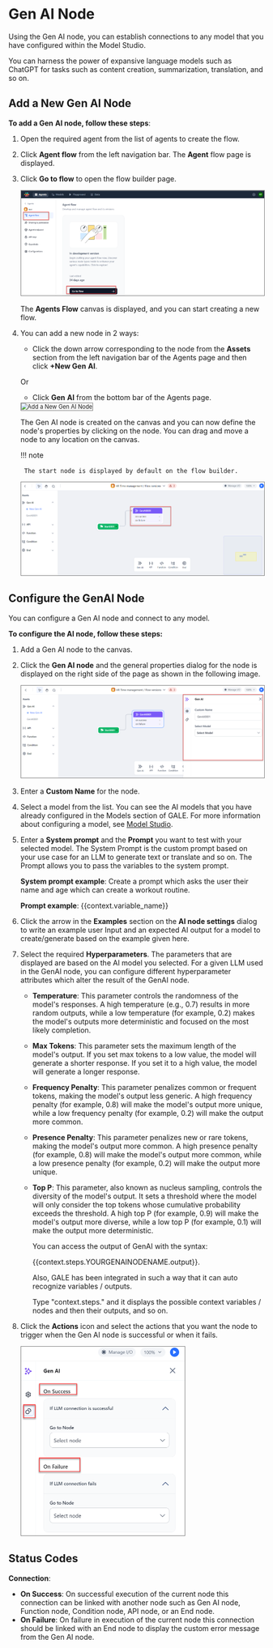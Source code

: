 # Gen AI Node

Using the Gen AI node, you can establish connections to any model that you have configured within the Model Studio.

You can harness the power of expansive language models such as ChatGPT for tasks such as content creation, summarization, translation, and so on.

## Add a New Gen AI Node

**To add a Gen** **AI node, follow these steps**:

1. Open the required agent from the list of agents to create the flow.
2. Click **Agent flow** from the left navigation bar. The **Agent** flow page is displayed.
3. Click **Go to flow** to open the flow builder page.

    <img src="../images/go-to-flow-canvas.png" alt="Go to Flow Canvas" title="Go to Flow Canvas" style="border: 1px solid gray; zoom:80%;">

    The **Agents Flow** canvas is displayed, and you can start creating a new flow.

1. You can add a new node in 2 ways:

    * Click the down arrow corresponding to the node from the **Assets** section from the left navigation bar of the Agents page and then click **+New Gen** **AI**.

    Or

    * Click **Gen** **AI** from the bottom bar of the Agents page.

    <img src="../types-of-nodes/gen-ai-node.png" alt="Add a New Gen AI Node" title="Add a New Gen AI Node" style="border: 1px solid gray; zoom:80%;">

    The Gen AI node is created on the canvas and you can now define the node's properties by clicking on the node. You can drag and move a node to any location on the canvas.

    !!! note

        The start node is displayed by default on the flow builder.

    <img src="../images/connect-start-to-gen-ai.png" alt="Connect Start to Gen AI" title="Connect Start to Gen AI" style="border: 1px solid gray; zoom:80%;">


## Configure the GenAI Node

You can configure a Gen AI node and connect to any model.

**To configure the AI node, follow these steps:**

1. Add a Gen AI node to the canvas.
2. Click the **Gen AI node** and the general properties dialog for the node is displayed on the right side of the page as shown in the following image.

    <img src="../images/configure-gen-ai-node.png" alt="Configure Gen AI Node" title="Configure Gen AI Node" style="border: 1px solid gray; zoom:80%;">

1. Enter a **Custom Name** for the node.
2. Select a model from the list. You can see the AI models that you have already configured in the Models section of GALE. For more information about configuring a model, see [Model Studio](../../../models/overview.md).
3. Enter a **System prompt** and the **Prompt** you want to test with your selected model. The System Prompt is the custom prompt based on your use case for an LLM to generate text or translate and so on. The Prompt allows you to pass the variables to the system prompt.
       
    **System prompt example**: Create a prompt which asks the user their name and age which can create a workout routine.

    **Prompt example**: {{context.variable_name}}

4. Click the arrow in the **Examples** section on the **AI node settings** dialog to write an example user Input and an expected AI output for a model to create/generate based on the example given here.
5. Select the required **Hyperparameters**. The parameters that are displayed are based on the AI model you selected. For a given LLM used in the GenAI node, you can configure different hyperparameter attributes which alter the result of the GenAI node.

    * **Temperature**: This parameter controls the randomness of the model's responses. A high temperature (e.g., 0.7) results in more random outputs, while a low temperature (for example, 0.2) makes the model's outputs more deterministic and focused on the most likely completion.
    
    * **Max Tokens**: This parameter sets the maximum length of the model's output. If you set max tokens to a low value, the model will generate a shorter response. If you set it to a high value, the model will generate a longer response. 
    
    * **Frequency Penalty**: This parameter penalizes common or frequent tokens, making the model's output less generic. A high frequency penalty (for example, 0.8) will make the model's output more unique, while a low frequency penalty (for example, 0.2) will make the output more common. 
    
    * **Presence Penalty**: This parameter penalizes new or rare tokens, making the model's output more common. A high presence penalty (for example, 0.8) will make the model's output more common, while a low presence penalty (for example, 0.2) will make the output more unique.
    
    * **Top P**: This parameter, also known as nucleus sampling, controls the diversity of the model's output. It sets a threshold where the model will only consider the top tokens whose cumulative probability exceeds the threshold. A high top P (for example, 0.9) will make the model's output more diverse, while a low top P (for example, 0.1) will make the output more deterministic.

        You can access the output of GenAI with the syntax: 

        {{context.steps.YOURGENAINODENAME.output}}. 

        Also, GALE has been integrated in such a way that it can auto recognize variables / outputs. 

        Type "context.steps." and it displays the possible context variables / nodes and then their outputs, and so on.

6. Click the **Actions** icon and select the actions that you want the node to trigger when the Gen AI node is successful or when it fails.


    <img src="../images/gen-ai-actions.png" alt="Gen AI Actions" title="Gen AI Actions" style="border: 1px solid gray; zoom:50%;">
    
## Status Codes

**Connection**:

* **On Success**: On successful execution of the current node this connection can be linked with another node such as Gen AI node, Function node, Condition node, API node, or an End node.
* **On Failure**: On failure in execution of the current node this connection should be linked with an End node to display the custom error message from the Gen AI node.